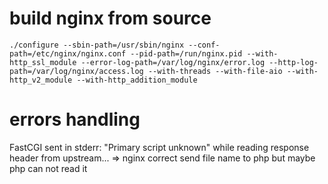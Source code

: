 # build nginx from source

```
./configure --sbin-path=/usr/sbin/nginx --conf-path=/etc/nginx/nginx.conf --pid-path=/run/nginx.pid --with-http_ssl_module --error-log-path=/var/log/nginx/error.log --http-log-path=/var/log/nginx/access.log --with-threads --with-file-aio --with-http_v2_module --with-http_addition_module
```

# errors handling
FastCGI sent in stderr: "Primary script unknown" while reading response header from upstream...
 => nginx correct send file name to php but maybe php can not read it